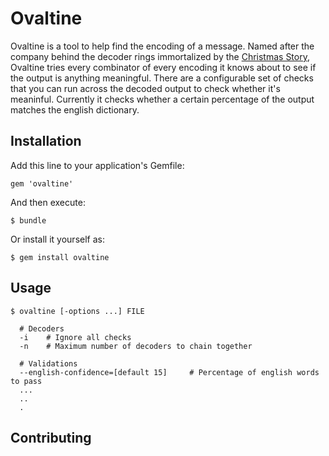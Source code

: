 # Ovaltine

Ovaltine is a tool to help find the encoding of a message. Named after the company behind the decoder rings immortalized by the [Christmas Story](http://en.wikipedia.org/wiki/Secret_decoder_ring), Ovaltine tries every combinator of every encoding it knows about to see if the output is anything meaningful. There are a configurable set of checks that you can run across the decoded output to check whether it's meaninful. Currently it checks whether a certain percentage of the output matches the english dictionary. 

## Installation

Add this line to your application's Gemfile:

    gem 'ovaltine'

And then execute:

    $ bundle

Or install it yourself as:

    $ gem install ovaltine

## Usage

```
$ ovaltine [-options ...] FILE 

  # Decoders
  -i    # Ignore all checks
  -n    # Maximum number of decoders to chain together
  
  # Validations
  --english-confidence=[default 15]     # Percentage of english words to pass
  ...
  ..
  .

```

## Contributing




